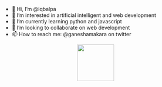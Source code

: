 - 👋 Hi, I’m @iqbalpa
- 👀 I’m interested in artificial intelligent and web development
- 🌱 I’m currently learning python and javascript
- 💞️ I’m looking to collaborate on web development
- 📫 How to reach me: @ganeshamakara on twitter

<div id="header" align="center">
  <img src="https://media.giphy.com/media/ICOgUNjpvO0PC/giphy.gif" width="100"/>
</div>

<!---
iqbalpa/iqbalpa is a ✨ special ✨ repository because its `README.md` (this file) appears on your GitHub profile.
You can click the Preview link to take a look at your changes.
--->
